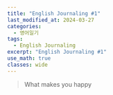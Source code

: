 ```yaml
---
title: "English Journaling #1"
last_modified_at: 2024-03-27
categories:
  - 영어일기
tags:
  - English Journaling
excerpt: "English Journaling #1"
use_math: true
classes: wide
---
```


> What makes you happy
